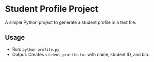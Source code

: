 # Student Profile Project

A simple Python project to generate a student profile in a text file.

## Usage
- Run: `python profile.py`
- Output: Creates `student_profile.txt` with name, student ID, and bio.
